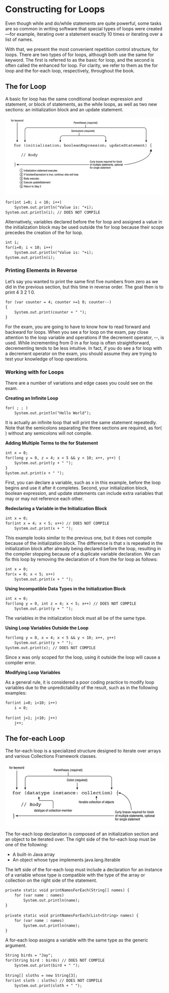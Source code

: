 # Constructing for Loops

Even though while and do/while statements are quite powerful, some tasks are so common in writing software that special
types of loops were created—for example, iterating over a statement exactly 10 times or iterating over a list of names.

With that, we present the most convenient repetition control structure, for loops. There are two types of for loops,
although both use the same for keyword. The first is referred to as the basic for loop, and the second is often called
the enhanced for loop. For clarity, we refer to them as the for loop and the for-each loop, respectively, throughout the
book.

## The for Loop

A basic for loop has the same conditional boolean expression and statement, or block of statements, as the while loops,
as well as two new sections: an initialization block and an update statement.

![](../images/The-structure-of-a-basic-for-loop.png)

    for(int i=0; i < 10; i++) 
        System.out.println("Value is: "+i);
    System.out.println(i); // DOES NOT COMPILE

Alternatively, variables declared before the for loop and assigned a value in the initialization block may be used
outside the for loop because their scope precedes the creation of the for loop.

    int i;
    for(i=0; i < 10; i++)
        System.out.println("Value is: "+i); 
    System.out.println(i);

### Printing Elements in Reverse

Let’s say you wanted to print the same first five numbers from zero as we did in the previous section, but this time in
reverse order. The goal then is to print 4 3 2 1 0.

    for (var counter = 4; counter >=1 0; counter--) 
    { 
        System.out.print(counter + " ");
    }

For the exam, you are going to have to know how to read forward and backward for loops. When you see a for loop on the
exam, pay close attention to the loop variable and operations if the decrement operator, --, is used. While incrementing
from 0 in a for loop is often straightforward, decrementing tends to be less intuitive. In fact, if you do see a for
loop with a decrement operator on the exam, you should assume they are trying to test your knowledge of loop operations.

### Working with for Loops

There are a number of variations and edge cases you could see on the exam.

**Creating an Infinite Loop**

    for( ; ; )
        System.out.println("Hello World");

It is actually an infinite loop that will print the same statement repeatedly.
Note that the semicolons separating the three sections are required, as for( ) without any semicolons will not compile.

**Adding Multiple Terms to the for Statement**

    int x = 0;
    for(long y = 0, z = 4; x < 5 && y < 10; x++, y++) {
        System.out.print(y + " "); 
    } 
    System.out.print(x + " ");

First, you can declare a variable, such as x in this example, before the loop begins and use it after it completes.
Second, your initialization block, boolean expression, and update statements can include extra variables that may or
may not reference each other.

**Redeclaring a Variable in the Initialization Block**

    int x = 0;
    for(int x = 4; x < 5; x++) // DOES NOT COMPILE
        System.out.print(x + " ");

This example looks similar to the previous one, but it does not compile because of the initialization block. The
difference is that x is repeated in the initialization block after already being declared before the loop, resulting in
the compiler stopping because of a duplicate variable declaration. We can fix this loop by removing the declaration of x
from the for loop as follows:

    int x = 0;
    for(x = 0; x < 5; x++)
        System.out.print(x + " ");

**Using Incompatible Data Types in the Initialization Block**

    int x = 0;
    for(long y = 0, int z = 4; x < 5; x++) // DOES NOT COMPILE
        System.out.print(y + " ");

The variables in the initialization block must all be of the same type.

**Using Loop Variables Outside the Loop**

    for(long y = 0, x = 4; x < 5 && y < 10; x++, y++) 
        System.out.print(y + " ");
    System.out.print(x); // DOES NOT COMPILE

Since x was only scoped for the loop, using it outside the loop will cause a compiler error.

**Modifying Loop Variables**

As a general rule, it is considered a poor coding practice to modify loop variables due to the unpredictability of the
result, such as in the following examples:

    for(int i=0; i<10; i++) 
        i = 0;

    for(int j=1; j<10; j++) 
        j++;

## The for-each Loop

The for-each loop is a specialized structure designed to iterate over arrays and various Collections Framework classes.

![](../images/The-structure-of-an-enhanced-for-each-loop.png)

The for-each loop declaration is composed of an initialization section and an object to be iterated over.
The right side of the for-each loop must be one of the following:

- A built-in Java array
- An object whose type implements java.lang.Iterable

The left side of the for-each loop must include a declaration for an instance of a variable whose type is compatible
with the type of the array or collection on the right side of the statement.

    private static void printNamesForEach(String[] names) {
        for (var name : names)
            System.out.println(name);
    }

    private static void printNamesForEach(List<String> names) {
        for (var name : names)
            System.out.println(name);
    }

A for-each loop assigns a variable with the same type as the generic argument.

    String birds = "Jay";
    for(String bird : birds) // DOES NOT COMPILE
        System.out.print(bird + " ");

    String[] sloths = new String[3];
    for(int sloth : sloths) // DOES NOT COMPILE
        System.out.print(sloth + " ");
